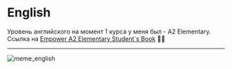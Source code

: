 # English

Уровень английского на момент 1 курса у меня был - A2 Elementary. Ссылка на [Empower A2 Elementary Student´s Book](https://drive.google.com/drive/folders/1DynfE2cgXcWHw-3boXvUp3CoAO909EMW?usp=share_link)   :guardsman:

___

![meme_english](https://github.com/avolidaga/memes/blob/4c8e29bed7684fc42c4b8cf827ff171dba0cfc51/english(Expectation:Reality).png)
